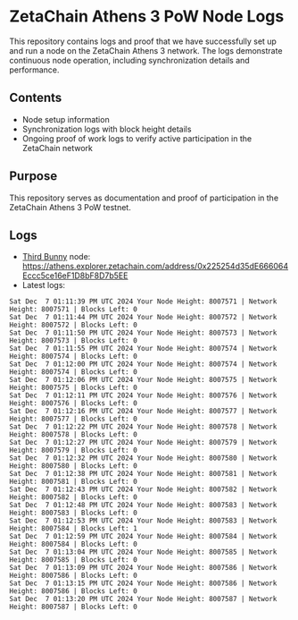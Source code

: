 # ZetaChain Athens 3 PoW Node Logs
This repository contains logs and proof that we have successfully set up and run a node on the ZetaChain Athens 3 network. The logs demonstrate continuous node operation, including synchronization details and performance.

## Contents
- Node setup information
- Synchronization logs with block height details
- Ongoing proof of work logs to verify active participation in the ZetaChain network

## Purpose
This repository serves as documentation and proof of participation in the ZetaChain Athens 3 PoW testnet.

## Logs

- [Third Bunny](https://thirdbunny.xyz/) node: https://athens.explorer.zetachain.com/address/0x225254d35dE666064Eccc5ce16eF1D8bF8D7b5EE
- Latest logs:
```
Sat Dec  7 01:11:39 PM UTC 2024 Your Node Height: 8007571 | Network Height: 8007571 | Blocks Left: 0
Sat Dec  7 01:11:44 PM UTC 2024 Your Node Height: 8007572 | Network Height: 8007572 | Blocks Left: 0
Sat Dec  7 01:11:50 PM UTC 2024 Your Node Height: 8007573 | Network Height: 8007573 | Blocks Left: 0
Sat Dec  7 01:11:55 PM UTC 2024 Your Node Height: 8007574 | Network Height: 8007574 | Blocks Left: 0
Sat Dec  7 01:12:00 PM UTC 2024 Your Node Height: 8007574 | Network Height: 8007574 | Blocks Left: 0
Sat Dec  7 01:12:06 PM UTC 2024 Your Node Height: 8007575 | Network Height: 8007575 | Blocks Left: 0
Sat Dec  7 01:12:11 PM UTC 2024 Your Node Height: 8007576 | Network Height: 8007576 | Blocks Left: 0
Sat Dec  7 01:12:16 PM UTC 2024 Your Node Height: 8007577 | Network Height: 8007577 | Blocks Left: 0
Sat Dec  7 01:12:22 PM UTC 2024 Your Node Height: 8007578 | Network Height: 8007578 | Blocks Left: 0
Sat Dec  7 01:12:27 PM UTC 2024 Your Node Height: 8007579 | Network Height: 8007579 | Blocks Left: 0
Sat Dec  7 01:12:32 PM UTC 2024 Your Node Height: 8007580 | Network Height: 8007580 | Blocks Left: 0
Sat Dec  7 01:12:38 PM UTC 2024 Your Node Height: 8007581 | Network Height: 8007581 | Blocks Left: 0
Sat Dec  7 01:12:43 PM UTC 2024 Your Node Height: 8007582 | Network Height: 8007582 | Blocks Left: 0
Sat Dec  7 01:12:48 PM UTC 2024 Your Node Height: 8007583 | Network Height: 8007583 | Blocks Left: 0
Sat Dec  7 01:12:53 PM UTC 2024 Your Node Height: 8007583 | Network Height: 8007584 | Blocks Left: 1
Sat Dec  7 01:12:59 PM UTC 2024 Your Node Height: 8007584 | Network Height: 8007584 | Blocks Left: 0
Sat Dec  7 01:13:04 PM UTC 2024 Your Node Height: 8007585 | Network Height: 8007585 | Blocks Left: 0
Sat Dec  7 01:13:09 PM UTC 2024 Your Node Height: 8007586 | Network Height: 8007586 | Blocks Left: 0
Sat Dec  7 01:13:15 PM UTC 2024 Your Node Height: 8007586 | Network Height: 8007586 | Blocks Left: 0
Sat Dec  7 01:13:20 PM UTC 2024 Your Node Height: 8007587 | Network Height: 8007587 | Blocks Left: 0
```
